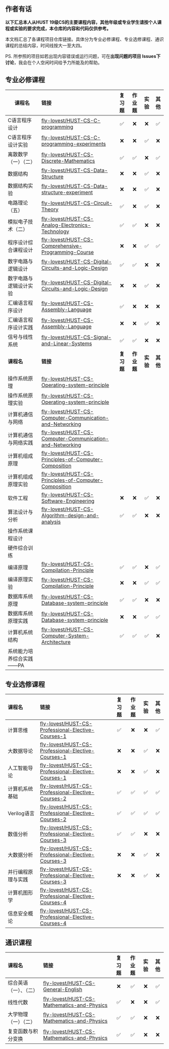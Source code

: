 ## 作者有话

**以下汇总本人从HUST 19级CS的主要课程内容，其他年级或专业学生请按个人课程或实验的要求完成，本仓库的内容和代码仅供参考。**

本文档汇总了各课程项目仓库链接。具体分为专业必修课程、专业选修课程、通识课程的总结内容，时间线按大一至大四。

PS. 所参照的项目如若出现内容错误或运行问题，可在**出现问题的项目 Issues下讨论**，我会在个人空闲时间给予力所能及的帮助。

## 专业必修课程

| 课程名                   | 链接                                                         |   复习题   |   作业题   |   实验   |   其他   |
| ------------------------ | :----------------------------------------------------------- | :--------: | :--------: | :------: | :------: |
| C语言程序设计            | [fly-lovest/HUST-CS-C-programming](https://github.com/fly-lovest/HUST-CS-C-programming) |     ✅      |     ❌      |    ❌     |    ✅     |
| C语言程序设计实验        | [fly-lovest/HUST-CS-C-programming-experiments](https://github.com/fly-lovest/HUST-CS-C-programming-experiments) |     ❌      |     ❌      |    ✅     |    ❌     |
| 离散数学（一）（二）     | [fly-lovest/HUST-CS-Discrete-Mathematics](https://github.com/fly-lovest/HUST-CS-Discrete-Mathematics) |     ✅      |     ✅      |    ❌     |    ✅     |
| 数据结构                 | [fly-lovest/HUST-CS-Data-Structure](https://github.com/fly-lovest/HUST-CS-Data-Structure) |     ❌      |     ❌      |    ✅     |    ❌     |
| 数据结构实验             | [fly-lovest/HUST-CS-Data-structure-experiment](https://github.com/fly-lovest/HUST-CS-Data-structure-experiment) |     ❌      |     ❌      |    ✅     |    ❌     |
| 电路理论（五）           | [fly-lovest/HUST-CS-Circuit-Theory](https://github.com/fly-lovest/HUST-CS-Circuit-Theory) |     ✅      |     ❌      |    ✅     |    ❌     |
| 模拟电子技术（二）       | [fly-lovest/HUST-CS-Analog-Electronics-Technology](https://github.com/fly-lovest/HUST-CS-Analog-Electronics-Technology) |     ✅      |     ✅      |    ❌     |    ❌     |
| 程序设计综合课程设计     | [fly-lovest/HUST-CS-Comprehensive-Programming-Course](https://github.com/fly-lovest/HUST-CS-Comprehensive-Programming-Course) |     ❌      |     ❌      |    ✅     |    ✅     |
| 数字电路与逻辑设计       | [fly-lovest/HUST-CS-Digital-Circuits-and-Logic-Design](https://github.com/fly-lovest/HUST-CS-Digital-Circuits-and-Logic-Design) |     ✅      |     ✅      |    ❌     |    ❌     |
| 数字电路与逻辑设计实验   | [fly-lovest/HUST-CS-Digital-Circuits-and-Logic-Design](https://github.com/fly-lovest/HUST-CS-Digital-Circuits-and-Logic-Design) |     ❌      |     ❌      |    ✅     |    ❌     |
| 汇编语言程序设计         | [fly-lovest/HUST-CS-Assembly-Language](https://github.com/fly-lovest/HUST-CS-Assembly-Language) |     ✅      |     ❌      |    ❌     |    ❌     |
| 汇编语言程序设计实践     | [fly-lovest/HUST-CS-Assembly-Language](https://github.com/fly-lovest/HUST-CS-Assembly-Language) |     ❌      |     ❌      |    ✅     |    ❌     |
| 信号与线性系统           | [fly-lovest/HUST-CS-Signal-and-Linear-Systems](https://github.com/fly-lovest/HUST-CS-Signal-and-Linear-Systems) |     ✅      |     ✅      |    ❌     |    ❌     |
| **课程名**               | **链接**                                                     | **复习题** | **作业题** | **实验** | **其他** |
| 操作系统原理             | [fly-lovest/HUST-CS-Operating-system-principle](https://github.com/fly-lovest/HUST-CS-Operating-system-principle) |            |            |          |          |
| 操作系统原理实验         | [fly-lovest/HUST-CS-Operating-system-principle](https://github.com/fly-lovest/HUST-CS-Operating-system-principle) |            |            |          |          |
| 计算机通信与网络         | [fly-lovest/HUST-CS-Computer-Communication-and-Networking](https://github.com/fly-lovest/HUST-CS-Computer-Communication-and-Networking) |            |            |          |          |
| 计算机通信与网络实践     | [fly-lovest/HUST-CS-Computer-Communication-and-Networking](https://github.com/fly-lovest/HUST-CS-Computer-Communication-and-Networking) |            |            |          |          |
| 计算机组成原理           | [fly-lovest/HUST-CS-Principles-of-Computer-Composition](https://github.com/fly-lovest/HUST-CS-Principles-of-Computer-Composition) |            |            |          |          |
| 计算机组成原理实验       | [fly-lovest/HUST-CS-Principles-of-Computer-Composition](https://github.com/fly-lovest/HUST-CS-Principles-of-Computer-Composition) |            |            |          |          |
| 软件工程                 | [fly-lovest/HUST-CS-Software-Engineering](https://github.com/fly-lovest/HUST-CS-Software-Engineering) |     ❌      |     ❌      |    ✅     |    ❌     |
| 算法设计与分析           | [fly-lovest/HUST-CS-Algorithm-design-and-analysis](https://github.com/fly-lovest/HUST-CS-Algorithm-design-and-analysis) |     ✅      |     ✅      |    ❌     |    ❌     |
| 操作系统课程设计         |                                                              |            |            |          |          |
| 硬件综合训练             |                                                              |            |            |          |          |
| 编译原理                 | [fly-lovest/HUST-CS-Compilation-Principle](https://github.com/fly-lovest/HUST-CS-Compilation-Principle) |     ✅      |     ✅      |    ❌     |    ✅     |
| 编译原理实验             | [fly-lovest/HUST-CS-Compilation-Principle](https://github.com/fly-lovest/HUST-CS-Compilation-Principle) |     ❌      |     ❌      |    ✅     |    ✅     |
| 数据库系统原理           | [fly-lovest/HUST-CS-Database-system-principle](https://github.com/fly-lovest/HUST-CS-Database-system-principle) |     ✅      |     ✅      |    ❌     |    ❌     |
| 数据库系统原理实践       | [fly-lovest/HUST-CS-Database-system-principle](https://github.com/fly-lovest/HUST-CS-Database-system-principle) |     ❌      |     ❌      |    ✅     |    ✅     |
| 计算机系统结构           | [fly-lovest/HUST-CS-Computer-System-Architecture](https://github.com/fly-lovest/HUST-CS-Computer-System-Architecture) |     ✅      |     ✅      |    ✅     |    ❌     |
| 系统能力培养综合实践——PA |                                                              |            |            |          |          |





## 专业选修课程


| 课程名             | 链接                                                         | 复习题 | 作业题 | 实验 | 其他 |
| :----------------- | :----------------------------------------------------------- | :----: | :----: | :--: | :--: |
| 计算思维           | [fly-lovest/HUST-CS-Professional-Elective-Courses-1](https://github.com/fly-lovest/HUST-CS-Professional-Elective-Courses-1) |   ✅    |   ❌    |  ❌   |  ✅   |
| 大数据导论         | [fly-lovest/HUST-CS-Professional-Elective-Courses-1](https://github.com/fly-lovest/HUST-CS-Professional-Elective-Courses-1) |   ❌    |   ❌    |  ✅   |  ❌   |
| 人工智能导论       | [fly-lovest/HUST-CS-Professional-Elective-Courses-1](https://github.com/fly-lovest/HUST-CS-Professional-Elective-Courses-1) |   ❌    |   ❌    |  ✅   |  ❌   |
| 计算机系统基础     | [fly-lovest/HUST-CS-Professional-Elective-Courses-2](https://github.com/fly-lovest/HUST-CS-Professional-Elective-Courses-2) |   ✅    |   ✅    |  ✅   |  ✅   |
| Verilog语言        | [fly-lovest/HUST-CS-Professional-Elective-Courses-2](https://github.com/fly-lovest/HUST-CS-Professional-Elective-Courses-2) |   ✅    |   ✅    |  ✅   |  ✅   |
| 数值分析           | [fly-lovest/HUST-CS-Professional-Elective-Courses-3](https://github.com/fly-lovest/HUST-CS-Professional-Elective-Courses-3) |   ✅    |   ✅    |  ❌   |  ❌   |
| 大数据分析         | [fly-lovest/HUST-CS-Professional-Elective-Courses-3](https://github.com/fly-lovest/HUST-CS-Professional-Elective-Courses-3) |   ❌    |   ❌    |  ✅   |  ❌   |
| 并行编程原理与实践 | [fly-lovest/HUST-CS-Professional-Elective-Courses-3](https://github.com/fly-lovest/HUST-CS-Professional-Elective-Courses-3) |   ❌    |   ❌    |  ✅   |  ❌   |
| 计算机图形学       | [fly-lovest/HUST-CS-Professional-Elective-Courses-4](https://github.com/fly-lovest/HUST-CS-Professional-Elective-Courses-4) |        |        |      |      |
| 信息安全概论       | [fly-lovest/HUST-CS-Professional-Elective-Courses-4](https://github.com/fly-lovest/HUST-CS-Professional-Elective-Courses-4) |        |        |      |      |




## 通识课程

| 课程名                 | 链接                                                         | 复习题 | 作业题 | 实验 | 其他 |
| :--------------------- | :----------------------------------------------------------- | :----: | :----: | :--: | :--: |
| 综合英语（一）、（二） | [fly-lovest/HUST-CS-General-English](https://github.com/fly-lovest/HUST-CS-General-English) |   ❌    |   ✅    |  ❌   |  ✅   |
| 线性代数               | [fly-lovest/HUST-CS-Mathematics-and-Physics](https://github.com/fly-lovest/HUST-CS-Mathematics-and-Physics) |   ✅    |   ❌    |  ❌   |  ✅   |
| 大学物理（一）（二）   | [fly-lovest/HUST-CS-Mathematics-and-Physics](https://github.com/fly-lovest/HUST-CS-Mathematics-and-Physics) |   ✅    |   ✅    |  ❌   |  ❌   |
| 复变函数与积分变换     | [fly-lovest/HUST-CS-Mathematics-and-Physics](https://github.com/fly-lovest/HUST-CS-Mathematics-and-Physics) |   ✅    |   ✅    |  ❌   |  ❌   |







